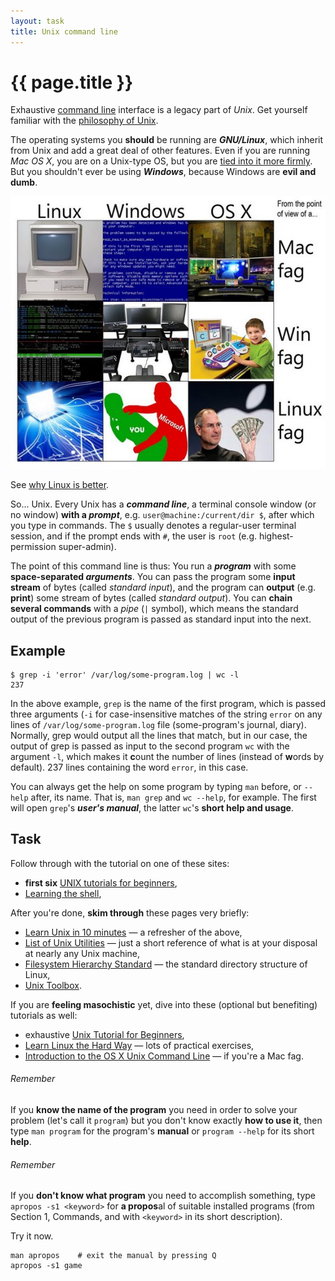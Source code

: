 ```yaml
---
layout: task
title: Unix command line
---
```

{{ page.title }}
================

Exhaustive [command line](http://en.wikipedia.org/wiki/Command-line_interface)
interface is a legacy part of _Unix_. Get yourself familiar with the
[philosophy of Unix](http://en.wikipedia.org/wiki/Unix_philosophy).

The operating systems you **should** be running are **_GNU/Linux_**,
which inherit from Unix and add a great deal of other features.
Even if you are running _Mac OS X_, you are on a Unix-type OS,
but you are [tied into it more firmly](http://en.wikipedia.org/wiki/Vendor_lock-in).
But you shouldn't ever be using **_Windows_**, because Windows are **evil and dumb**.

![Linux/Windows/OS X from the POV of Mac/Win/Linux fag...](/images/OS-POV.jpg)

See [why Linux is better](http://whylinuxisbetter.net/).

So... Unix. Every Unix has a **_command line_**, a terminal console window (or no window)
**with a _prompt_**, e.g. `user@machine:/current/dir $`, after which you type in commands.
The `$` usually denotes a regular-user terminal session, and if the prompt
ends with `#`, the user is `root` (e.g. highest-permission super-admin).

The point of this command line is thus: You run a **_program_** with some **space-separated _arguments_**.
You can pass the program some **input stream** of bytes (called _standard input_), and
the program can **output** (e.g. **print**) some stream of bytes (called _standard output_).
You can **chain several commands** with a _pipe_ (`|` symbol), which means the standard output
of the previous program is passed as standard input into the next.

Example
-------
```
$ grep -i 'error' /var/log/some-program.log | wc -l
237
```

In the above example, `grep` is the name of the first program, which is passed
three arguments (`-i` for case-insensitive matches of the string `error` on any lines
of `/var/log/some-program.log` file (some-program's journal, diary). Normally, grep would output
all the lines that match, but in our case, the output of grep is passed as input to
the second program `wc` with the argument `-l`, which makes it **c**ount the number of lines (instead of **w**ords by default).
237 lines containing the word `error`, in this case.

You can always get the help on some program by typing `man` before, or `--help` after, its name.
That is, `man grep` and `wc --help`, for example.
The first will open `grep`'s **_user's manual_**, the latter `wc`'s **short help and usage**.

Task
----
Follow through with the tutorial on one of these sites:

* **first six** [UNIX tutorials for beginners](http://www.ee.surrey.ac.uk/Teaching/Unix/),
* [Learning the shell](http://linuxcommand.org/learning_the_shell.php),

After you're done, **skim through** these pages very briefly:

* [Learn Unix in 10 minutes](http://freeengineer.org/learnUNIXin10minutes.html)
  — a refresher of the above,
* [List of Unix Utilities](http://en.wikipedia.org/wiki/List_of_Unix_utilities)
  — just a short reference of what is at your disposal at nearly any Unix machine,
* [Filesystem Hierarchy Standard](https://en.wikipedia.org/wiki/Filesystem_Hierarchy_Standard#Directory_structure)
  — the standard directory structure of Linux,
* [Unix Toolbox](http://cb.vu/unixtoolbox.xhtml).

If you are **feeling masochistic** yet, dive into these (optional but benefiting) tutorials as well:

* exhaustive [Unix Tutorial for Beginners](http://www.tutorialspoint.com/unix/unix-getting-started.htm),
* [Learn Linux the Hard Way](http://nixsrv.com/llthw) — lots of practical exercises,
* [Introduction to the OS X Unix Command Line](http://www.matisse.net/osx/intro_unix/0_outline.html) — if you're a Mac fag.

###### Remember ######
If you **know the name of the program** you need in order to solve your problem
(let's call it `program`) but you don't know exactly **how to use it**, then
type `man program` for the program's **manual** or `program --help` for its short **help**.

###### Remember ######
If you **don't know what program** you need to accomplish something, type
`apropos -s1 <keyword>` for **a propos**al of suitable installed programs
(from Section 1, Commands, and with `<keyword>` in its short description).

Try it now.

```
man apropos    # exit the manual by pressing Q
apropos -s1 game
```
